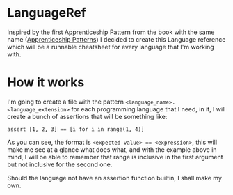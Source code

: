 # LanguageRef

Inspired by the first Apprenticeship Pattern from the book with the same name
([Apprenticeship Patterns](http://shop.oreilly.com/product/9780596518387.do))
I decided to create this Language reference which
will be a runnable cheatsheet for every language that I'm working with.

# How it works

I'm going to create a file with the pattern
`<language_name>.<language_extension>` for each programming language that I
need, in it, I will create a bunch of assertions that will be something like:

    assert [1, 2, 3] == [i for i in range(1, 4)]

As you can see, the format is `<expected value> == <expression>`, this will
make me see at a glance what does what, and with the example above in mind,
I will be able to remember that range is inclusive in the first argument but
not inclusive for the second one.

Should the language not have an assertion function builtin, I shall make my
own.
